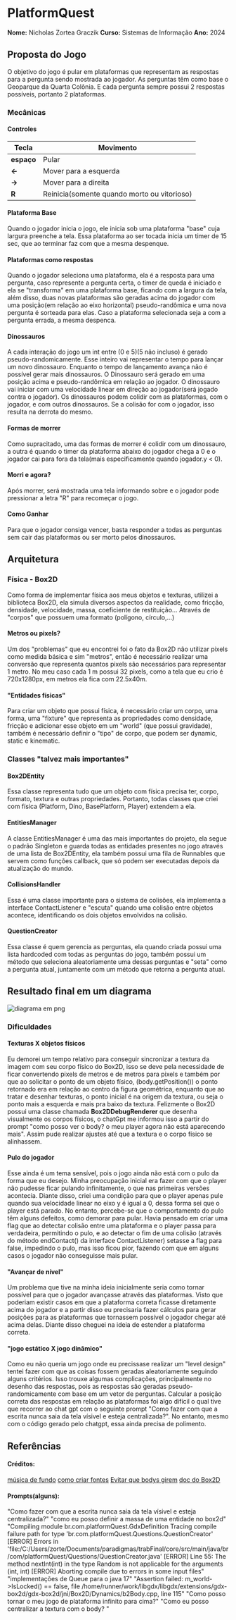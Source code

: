 # PlatformQuest
**Nome:** Nicholas Zortea Graczik
**Curso:** Sistemas de Informação
**Ano:** 2024
## Proposta do Jogo
O objetivo do jogo é pular em plataformas que representam as respostas para a pergunta sendo mostrada ao jogador. As perguntas têm como base o Geoparque da Quarta Colônia. E cada pergunta sempre possui 2 respostas possíveis, portanto 2 plataformas.

### Mecânicas

#### Controles
| Tecla      | Movimento          |
|------------|--------------------|
| **espaço**      | Pular    |
| **←**      | Mover para a esquerda |
| **→**      | Mover para a direita |
|**R**|Reinicia(somente quando morto ou vitorioso)|

#### Plataforma Base
Quando o jogador inicia o jogo, ele inicia sob uma plataforma "base" cuja largura preenche a tela. Essa plataforma ao ser tocada inicia um timer de 15 sec, que ao terminar faz com que a mesma despenque.

#### Plataformas como respostas
Quando o jogador seleciona uma plataforma, ela é a resposta para uma pergunta, caso represente a pergunta certa, o timer de queda é iniciado e ela se "transforma" em uma plataforma base, ficando com a largura da tela, além disso, duas novas plataformas são geradas acima do jogador com uma posição(em relação ao eixo horizontal) pseudo-randômica e uma nova pergunta é sorteada para elas.
Caso a plataforma selecionada seja a com a pergunta errada, a mesma despenca.

#### Dinossauros
A cada interação do jogo um int entre (0 e 5)(5 não incluso) é gerado pseudo-randomicamente. Esse inteiro vai representar o tempo para lançar um novo dinossauro. Enquanto o tempo de lançamento avança não é possível gerar mais dinossauros. O Dinossauro será gerado em uma posição acima e pseudo-randômica em relação ao jogador. O dinossauro vai iniciar com uma velocidade linear em direção ao jogador(será jogado contra o jogador). Os dinossauros podem colidir com as plataformas, com o jogador, e com outros dinossauros. Se a colisão for com o jogador, isso resulta na derrota do mesmo.

#### Formas de morrer
Como supracitado, uma das formas de morrer é colidir com um dinossauro, a outra é quando o timer da plataforma abaixo do jogador chega a 0 e o jogador cai para fora da tela(mais especificamente quando jogador.y < 0).

#### Morri e agora?
Após morrer, será mostrada uma tela informando sobre e o jogador pode pressionar a letra "R" para recomeçar o jogo.

#### Como Ganhar
Para que o jogador consiga vencer, basta responder a todas as perguntas sem cair das plataformas ou ser morto pelos dinossauros.

## Arquitetura

### Física - Box2D
Como forma de implementar física aos meus objetos e texturas, utilizei a biblioteca Box2D, ela simula diversos aspectos da realidade, como fricção, densidade, velocidade, massa, coeficiente de restituição... Através de "corpos" que possuem uma formato (polígono, círculo,...)

#### Metros ou pixels?
Um dos "problemas" que eu encontrei foi o fato da Box2D não utilizar pixels como medida básica e sim "metros", então é necessário realizar uma conversão que representa quantos pixels são necessários para representar 1 metro. No meu caso cada 1 m possui 32 pixels, como a tela que eu crio é 720x1280px, em metros ela fica com 22.5x40m.

#### "Entidades físicas"
Para criar um objeto que possui física, é necessário criar um corpo, uma forma, uma "fixture" que representa as propriedades como densidade, fricção e adicionar esse objeto em um "world" (que possui gravidade), também é necessário definir o "tipo" de corpo, que podem ser dynamic, static e kinematic.

### Classes "talvez mais importantes"

#### Box2DEntity
Essa classe representa tudo que um objeto com física precisa ter, corpo, formato, textura e outras propriedades. Portanto, todas classes que criei com física (Platform, Dino, BasePlatform, Player) extendem a ela.

#### EntitiesManager
A classe EntitiesManager é uma das mais importantes do projeto, ela segue o padrão Singleton e guarda todas as entidades presentes no jogo através de uma lista de Box2DEntity, ela também possui uma fila de Runnables que servem como funções callback, que só podem ser executadas depois da atualização do mundo.

#### CollisionsHandler
Essa é uma classe importante para o sistema de colisões, ela implementa a interface ContactListener e "escuta" quando uma colisão entre objetos acontece, identificando os dois objetos envolvidos na colisão.

#### QuestionCreator
Essa classe é quem gerencia as perguntas, ela quando criada possui uma lista hardcoded com todas as perguntas do jogo, também possui um método que seleciona aleatoriamente uma dessas perguntas e "seta" como a pergunta atual, juntamente com um método que retorna a pergunta atual.

## Resultado final em um diagrama
![diagrama em png](readmeFiles/diagram2.png)

### Dificuldades

#### Texturas X objetos físicos
Eu demorei um tempo relativo para conseguir sincronizar a textura da imagem com seu corpo físico do Box2D, isso se deve pela necessidade de ficar convertendo pixels de metros e de metros para pixels e também por que ao solicitar o ponto de um objeto físico, (body.getPosition()) o ponto retornado era em relação ao centro da figura geométrica, enquanto que ao tratar e desenhar texturas, o ponto inicial é na origem da textura, ou seja o ponto mais a esquerda e mais pra baixo da textura. Felizmente o Box2D possui uma classe chamada **Box2DDebugRenderer** que desenha visualmente os corpos físicos, o chatGpt me informou isso a partir do prompt "como posso ver o body? o meu player agora não está aparecendo mais". Assim pude realizar ajustes até que a textura e o corpo físico se alinhassem.

#### Pulo do jogador
Esse ainda é um tema sensível, pois o jogo ainda não está com o pulo da forma que eu desejo. Minha preocupação inicial era fazer com que o player não pudesse ficar pulando infinitamente, o que nas primeiras versões acontecia. Diante disso, criei uma condição para que o player apenas pule quando sua velocidade linear no eixo y é igual a 0, dessa forma sei que o player está parado. No entanto, percebe-se que o comportamento do pulo têm alguns defeitos, como demorar para pular. Havia pensado em criar uma flag que ao detectar colisão entre uma plataforma e o player passa para verdadeira, permitindo o pulo, e ao detectar o fim de uma colisão (através do método endContact() da interface ContactListener) setasse a flag para false, impedindo o pulo, mas isso ficou pior, fazendo com que em alguns casos o jogador não conseguisse mais pular.

#### "Avançar de nível"
Um problema que tive na minha ideia inicialmente seria como tornar possível para que o jogador avançasse através das plataformas. Visto que poderiam existir casos em que a plataforma correta ficasse diretamente acima do jogador e a partir disso eu precisaria fazer cálculos para gerar posições para as plataformas que tornassem possível o jogador chegar até acima delas. Diante disso cheguei na ideia de estender a plataforma correta.

#### "jogo estático X jogo dinâmico"
Como eu não queria um jogo onde eu precissase realizar um "level design" tentei fazer com que as coisas fossem geradas aleatoriamente seguindo alguns critérios. Isso trouxe algumas complicações, principalmente no desenho das respostas, pois as respostas são geradas pseudo-randomicamente com base em um vetor de perguntas. Calcular a posição correta das respostas em relação as plataformas foi algo difícil o qual tive que recorrer ao chat gpt com o seguinte prompt "Como fazer com que a escrita nunca saia da tela vísivel e esteja centralizada?". No entanto, mesmo com o código gerado pelo chatgpt, essa ainda precisa de polimento.

## Referências

#### Créditos:
[música de fundo](https://freesound.org/people/TiagoThanos/sounds/583100/)
[como criar fontes](https://libgdx.com/wiki/tools/hiero)
[Evitar que bodys girem](https://stackoverflow.com/questions/14537066/prevent-body-from-rotating-in-box2d)
[doc do Box2D](https://box2d.org/)

#### Prompts(alguns):
"Como fazer com que a escrita nunca saia da tela vísivel e esteja centralizada?"
"como eu posso definir a massa de uma entidade no box2d"
"Compiling module br.com.platformQuest.GdxDefinition
   Tracing compile failure path for type 'br.com.platformQuest.Questions.QuestionCreator'
      [ERROR] Errors in 'file:/C:/Users/zorte/Documents/paradigmas/trabFinal/core/src/main/java/br/com/platformQuest/Questions/QuestionCreator.java'
         [ERROR] Line 55: The method nextInt(int) in the type Random is not applicable for the arguments (int, int)
   [ERROR] Aborting compile due to errors in some input files"
"implementações de Queue para o java 17"
"Assertion failed: m_world->IsLocked() == false, file /home/runner/work/libgdx/libgdx/extensions/gdx-box2d/gdx-box2d/jni/Box2D/Dynamics/b2Body.cpp, line 115"
"Como posso tornar o meu jogo de plataforma infinito para cima?"
"Como eu posso centralizar a textura com o body? "
